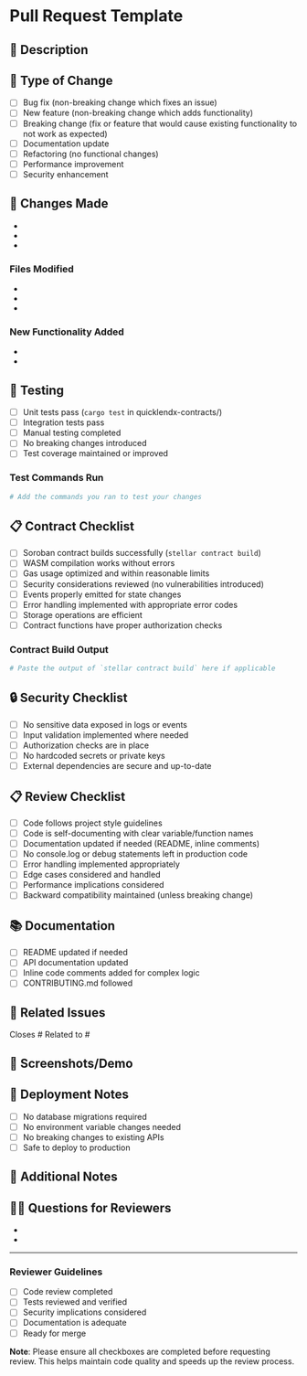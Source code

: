 # Pull Request Template

## 📝 Description
<!-- Provide a brief description of the changes made in this PR -->


## 🎯 Type of Change
<!-- Mark the type of change this PR represents -->
- [ ] Bug fix (non-breaking change which fixes an issue)
- [ ] New feature (non-breaking change which adds functionality)
- [ ] Breaking change (fix or feature that would cause existing functionality to not work as expected)
- [ ] Documentation update
- [ ] Refactoring (no functional changes)
- [ ] Performance improvement
- [ ] Security enhancement

## 🔧 Changes Made
<!-- List the specific changes made in this PR -->
- 
- 
- 

### Files Modified
<!-- List the main files that were modified -->
- 
- 
- 

### New Functionality Added
<!-- Describe any new features or functionality -->
- 
- 

## 🧪 Testing
<!-- Ensure all testing requirements are met -->
- [ ] Unit tests pass (`cargo test` in quicklendx-contracts/)
- [ ] Integration tests pass
- [ ] Manual testing completed
- [ ] No breaking changes introduced
- [ ] Test coverage maintained or improved

### Test Commands Run
```bash
# Add the commands you ran to test your changes
```

## 📋 Contract Checklist
<!-- For changes to Soroban smart contracts -->
- [ ] Soroban contract builds successfully (`stellar contract build`)
- [ ] WASM compilation works without errors
- [ ] Gas usage optimized and within reasonable limits
- [ ] Security considerations reviewed (no vulnerabilities introduced)
- [ ] Events properly emitted for state changes
- [ ] Error handling implemented with appropriate error codes
- [ ] Storage operations are efficient
- [ ] Contract functions have proper authorization checks

### Contract Build Output
```bash
# Paste the output of `stellar contract build` here if applicable
```

## 🔒 Security Checklist
<!-- Security considerations for the changes -->
- [ ] No sensitive data exposed in logs or events
- [ ] Input validation implemented where needed
- [ ] Authorization checks are in place
- [ ] No hardcoded secrets or private keys
- [ ] External dependencies are secure and up-to-date

## 📋 Review Checklist
<!-- General code quality and review requirements -->
- [ ] Code follows project style guidelines
- [ ] Code is self-documenting with clear variable/function names
- [ ] Documentation updated if needed (README, inline comments)
- [ ] No console.log or debug statements left in production code
- [ ] Error handling implemented appropriately
- [ ] Edge cases considered and handled
- [ ] Performance implications considered
- [ ] Backward compatibility maintained (unless breaking change)

## 📚 Documentation
<!-- Documentation updates -->
- [ ] README updated if needed
- [ ] API documentation updated
- [ ] Inline code comments added for complex logic
- [ ] CONTRIBUTING.md followed

## 🔗 Related Issues
<!-- Link to related issues -->
Closes #
Related to #

## 📸 Screenshots/Demo
<!-- Add screenshots or demo links if applicable -->


## 🚀 Deployment Notes
<!-- Any special deployment considerations -->
- [ ] No database migrations required
- [ ] No environment variable changes needed
- [ ] No breaking changes to existing APIs
- [ ] Safe to deploy to production

## 📝 Additional Notes
<!-- Any additional information for reviewers -->


## 🙋‍♂️ Questions for Reviewers
<!-- Specific questions or areas where you'd like focused review -->
- 
- 

---

### Reviewer Guidelines
- [ ] Code review completed
- [ ] Tests reviewed and verified
- [ ] Security implications considered
- [ ] Documentation is adequate
- [ ] Ready for merge

**Note**: Please ensure all checkboxes are completed before requesting review. This helps maintain code quality and speeds up the review process.